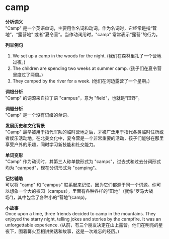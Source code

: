 # camp

**分析词义**  
"Camp" 是一个英语单词，主要用作名词和动词。作为名词时，它经常是指“营地”，“露营地” 或者“夏令营”。当作动词用时，"camp" 常常表示“露营”的行为。

  

**列举例句**

  

1.  We set up a camp in the woods for the night. (我们在森林里扎了一个营地过夜。)
2.  The children are spending two weeks at summer camp. (孩子们在夏令营里度过了两周。)
3.  They camped by the river for a week. (他们在河边露营了一个星期。)

  

**词根分析**  
"Camp" 的词源来自拉丁语 "campus"，意为 "field"，也就是“田野”。

  

**词缀分析**  
"Camp" 是一个没有词缀的单词。

  

**发展历史和文化背景**  
"Camp" 最早被用于指代军队的临时营地之后，才被广泛用于指代各类临时住所或者娱乐活动地。在北美文化中，夏令营是一个非常重要的活动，孩子们能够在那里享受户外的乐趣，同时学习新技能和社交能力。

  

**单词变形**  
"Camp" 作为动词时，其第三人称单数形式为 "camps"，过去式和过去分词形式均为 "camped"，现在分词形式为 "camping"。

  

**记忆辅助**  
可以将 "camp" 和 "campus" 联系起来记忆，因为它们都源于同一个词源。你可以想象一个大的校园（campus），里面有各种各样的“田地”（就像“罗马大战场”)，其中包含了各种小的“营地”(camp)。

  

**小故事**  
Once upon a time, three friends decided to camp in the mountains. They enjoyed the starry night, telling jokes and stories by the campfire. It was an unforgettable experience. (从前，有三个朋友决定在山上露营。他们在明亮的星夜下，围着篝火互相讲笑话和故事，这是一次难忘的经历。)
